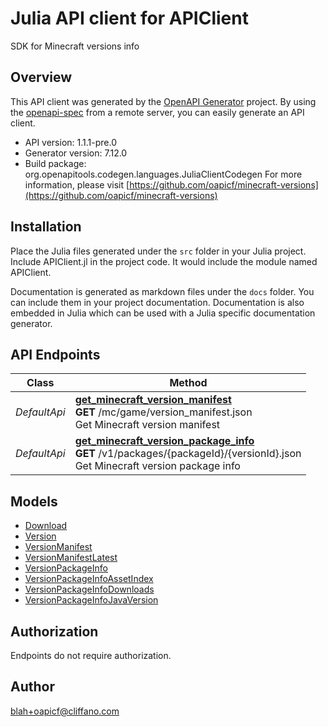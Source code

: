 # Julia API client for APIClient

SDK for Minecraft versions info

## Overview
This API client was generated by the [OpenAPI Generator](https://openapi-generator.tech) project.  By using the [openapi-spec](https://openapis.org) from a remote server, you can easily generate an API client.

- API version: 1.1.1-pre.0
- Generator version: 7.12.0
- Build package: org.openapitools.codegen.languages.JuliaClientCodegen
For more information, please visit [https://github.com/oapicf/minecraft-versions](https://github.com/oapicf/minecraft-versions)


## Installation
Place the Julia files generated under the `src` folder in your Julia project. Include APIClient.jl in the project code.
It would include the module named APIClient.

Documentation is generated as markdown files under the `docs` folder. You can include them in your project documentation.
Documentation is also embedded in Julia which can be used with a Julia specific documentation generator.

## API Endpoints

Class | Method
------------ | -------------
*DefaultApi* | [**get_minecraft_version_manifest**](docs/DefaultApi.md#get_minecraft_version_manifest)<br/>**GET** /mc/game/version_manifest.json<br/>Get Minecraft version manifest
*DefaultApi* | [**get_minecraft_version_package_info**](docs/DefaultApi.md#get_minecraft_version_package_info)<br/>**GET** /v1/packages/{packageId}/{versionId}.json<br/>Get Minecraft version package info


## Models

 - [Download](docs/Download.md)
 - [Version](docs/Version.md)
 - [VersionManifest](docs/VersionManifest.md)
 - [VersionManifestLatest](docs/VersionManifestLatest.md)
 - [VersionPackageInfo](docs/VersionPackageInfo.md)
 - [VersionPackageInfoAssetIndex](docs/VersionPackageInfoAssetIndex.md)
 - [VersionPackageInfoDownloads](docs/VersionPackageInfoDownloads.md)
 - [VersionPackageInfoJavaVersion](docs/VersionPackageInfoJavaVersion.md)


<a id="authorization"></a>
## Authorization
Endpoints do not require authorization.


## Author

blah+oapicf@cliffano.com


